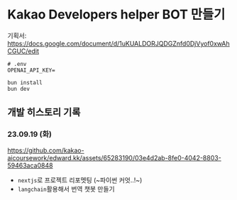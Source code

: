 # Kakao Developers helper BOT 만들기

기획서: https://docs.google.com/document/d/1uKUALDORJQDGZnfd0DjVyof0xwAhCGUC/edit

```env
# .env
OPENAI_API_KEY=
```

```shell
bun install
bun dev
```

## 개발 히스토리 기록

### 23.09.19 (화)

https://github.com/kakao-aicoursework/edward.kk/assets/65283190/03e4d2ab-8fe0-4042-8803-59463aca0848
- `nextjs`로 프로젝트 리포멧팅 (~파이썬 커엇..!~)
- `langchain`활용해서 번역 챗봇 만들기
